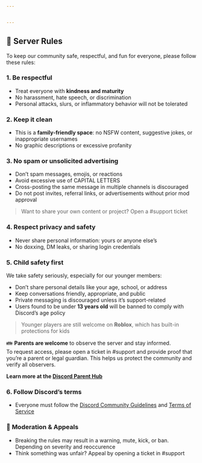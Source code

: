```yaml
---


---
```


<h2 id="scroll-server-rules">📜 <strong>Server Rules</strong></h2>
<p>To keep our community safe, respectful, and fun for everyone, please follow these rules:</p>
<h3 id="be-respectful"><strong>1. Be respectful</strong></h3>
<ul>
<li>Treat everyone with <strong>kindness and maturity</strong></li>
<li>No harassment, hate speech, or discrimination</li>
<li>Personal attacks, slurs, or inflammatory behavior will not be tolerated</li>
</ul>
<h3 id="keep-it-clean"><strong>2. Keep it clean</strong></h3>
<ul>
<li>This is a <strong>family-friendly space</strong>: no NSFW content, suggestive jokes, or inappropriate usernames</li>
<li>No graphic descriptions or excessive profanity</li>
</ul>
<h3 id="no-spam-or-unsolicited-advertising"><strong>3. No spam or unsolicited advertising</strong></h3>
<ul>
<li>Don’t spam messages, emojis, or reactions</li>
<li>Avoid excessive use of CAPITAL LETTERS</li>
<li>Cross-posting the same message in multiple channels is discouraged</li>
<li>Do not post invites, referral links, or advertisements without prior mod approval</li>
</ul>
<blockquote>
<p>Want to share your own content or project? Open a #support ticket</p>
</blockquote>
<h3 id="respect-privacy-and-safety"><strong>4. Respect privacy and safety</strong></h3>
<ul>
<li>Never share personal information:  yours or anyone else’s</li>
<li>No doxxing, DM leaks, or sharing login credentials</li>
</ul>
<h3 id="child-safety-first"><strong>5. Child safety first</strong></h3>
<p>We take safety seriously, especially for our younger members:</p>
<ul>
<li>Don’t share personal details like your age, school, or address</li>
<li>Keep conversations friendly, appropriate, and public</li>
<li>Private messaging is discouraged unless it’s support-related</li>
<li>Users found to be under <strong>13 years old</strong> will be banned to comply with Discord’s age policy</li>
</ul>
<blockquote>
<p>Younger players are still welcome on <strong>Roblox</strong>, which has built-in protections for kids</p>
</blockquote>
<p>👪 <strong>Parents are welcome</strong> to observe the server and stay informed.<br>
To request access, please open a ticket in #support and provide proof that you’re a parent or legal guardian. This helps us protect the community and verify all observers.</p>
<p><strong>Learn more at the <a href="https://discord.com/safety-parents">Discord Parent Hub</a></strong></p>
<h3 id="follow-discord’s-terms"><strong>6. Follow Discord’s terms</strong></h3>
<ul>
<li>Everyone must follow the <a href="https://discord.com/guidelines">Discord Community Guidelines</a> and <a href="https://discord.com/terms">Terms of Service</a></li>
</ul>
<h3 id="rotating_light-moderation--appeals">🚨 <strong>Moderation &amp; Appeals</strong></h3>
<ul>
<li>Breaking the rules may result in a warning, mute, kick, or ban. Depending on severity and reoccurence</li>
<li>Think something was unfair? Appeal by opening a ticket in #support</li>
</ul>

